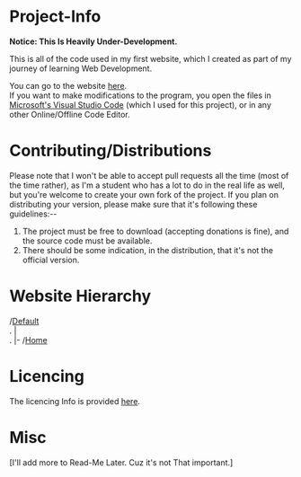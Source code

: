 # **Project-Info**

**Notice: This Is Heavily Under-Development.**

This is all of the code used in my first website, which I created as part of my journey of learning Web Development.

You can go to the website [here](https://unity-blaster.github.io/TestSite/).<br>
If you want to make modifications to the program, you open the files in [Microsoft's Visual Studio Code](https://vscode.dev/) (which I used for this project), or in any other Online/Offline Code Editor.

# Contributing/Distributions
Please note that I won't be able to accept pull requests all the time (most of the time rather), as I'm a student who has a lot to do in the real life as well, but you're welcome to create your own fork of the project. If you plan on distributing your version, please make sure that it's following these guidelines:--

1. The project must be free to download (accepting donations is fine), and the source code must be available.
2. There should be some indication, in the distribution, that it's not the official version.

# Website Hierarchy

/[Default](https://unity-blaster.github.io/TestSite/)<br>
.    |<br>
.    |- /[Home](https://unity-blaster.github.io/TestSite/Home.html)

# Licencing
The licencing Info is provided [here](https://github.com/Unity-Blaster/TestSite/blob/master/LICENSE).

# Misc
[I'll add more to Read-Me Later. Cuz it's not That important.]
